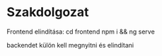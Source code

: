 # Szakdolgozat
Frontend elindítása: cd frontend npm i && ng serve   

backendet külön kell megnyitni és elindítani
